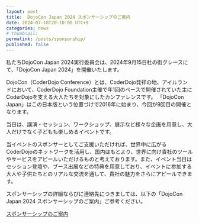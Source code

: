```yaml
---
layout: post
title:  DojoCon Japan 2024 スポンサーシップのご案内
date: 2024-07-18T20:10:00 UTC+9
categories: news
# thumbnail: 
permalink: /posts/sponsorship/
published: false
---
```

私たちDojoCon Japan 2024実行委員会は、2024年9月15日杜の街グレースにて、「DojoCon Japan 2024」を開催いたします。

DojoCon（CoderDojo Conference）とは、CoderDojo発祥の地、アイルランドにおいて、CoderDojo Foundation主催で年1回のペースで開催されていた主にCoderDojoを支える大人たちを対象にしたカンファレンスです。
「DojoCon Japan」はこの日本版という位置づけで2016年に始まり、今回が9回目の開催となります。

当日は、講演・セッション、ワークショップ、展示など様々な企画を用意し、大人だけでなく子どもも楽しめるイベントです。

当イベントのスポンサーとしてご支援いただければ、世界中に広がるCoderDojoのネットワークを活用し、国内はもとより、世界に向け貴社のツールやサービスをアピールいただけるものと考えております。また、イベント当日はセッション登壇や、ブース出展などの特典を用意しており、イベントに参加する大人や子供たちとのリアルな交流を通して、貴社の魅力をさらにアピールできます。

スポンサーシップの詳細ならびに連絡先につきましては、以下の「DojoCon Japan 2024 スポンサーシップのご案内」ご参考ください。

<div class='framed_button'>
    <a href='https://drive.google.com/file/d/13cFPy3ZFeFqdaxoVcGVWXIf1lAl5ytHB/view?usp=sharing' target='_blank'>スポンサーシップのご案内</a>
</div>
